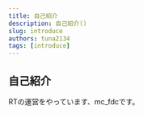 ```yaml
---
title: 自己紹介
description: 自己紹介()
slug: introduce
authors: tuna2134
tags: [introduce]
---
```


## 自己紹介

RTの運営をやっています、mc_fdcです。